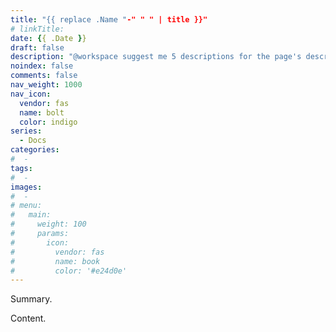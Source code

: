 ```yaml
---
title: "{{ replace .Name "-" " " | title }}"
# linkTitle:
date: {{ .Date }}
draft: false
description: "@workspace suggest me 5 descriptions for the page's description meta-tag about the \"{{ replace .Name "-" " " | title }}\" section of the PowerLite PDO documentation. Follow SEO's best practices."
noindex: false
comments: false
nav_weight: 1000
nav_icon:
  vendor: fas
  name: bolt
  color: indigo
series:
  - Docs
categories:
#  -
tags:
#  -
images:
#  -
# menu:
#   main:
#     weight: 100
#     params:
#       icon:
#         vendor: fas
#         name: book
#         color: '#e24d0e'
---
```


Summary.

<!--more-->

Content.
